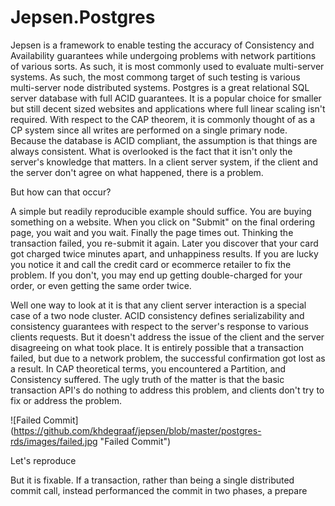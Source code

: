 # Jepsen.Postgres

Jepsen is a framework to enable testing the accuracy of Consistency and Availability guarantees while undergoing
problems with network partitions of various sorts.  As such, it is most commonly used to evaluate multi-server
systems.  As such, the most commong target of such testing is various multi-server node distributed systems.
Postgres is a great relational SQL server database with full ACID guarantees.  It is a popular choice for smaller
but still decent sized websites and applications where full linear scaling isn't required.  With respect to
the CAP theorem, it is commonly thought of as a CP system since all writes are performed on a single primary
node.  Because the database is ACID compliant, the assumption is that things are always consistent.  What is
overlooked is the fact that it isn't only the server's knowledge that matters.  In a client server system, if
the client and the server don't agree on what happened, there is a problem.

But how can that occur?

A simple but readily reproducible example should suffice.  You are buying something on a website.
When you click on "Submit" on the final ordering page, you wait and you wait.  Finally the page times
out.  Thinking the transaction failed, you re-submit it again.  Later you discover that your card got 
charged twice minutes apart, and unhappiness results.  If you are lucky you notice it and call the credit
card or ecommerce retailer to fix the problem.  If you don't, you may end up getting double-charged for
your order, or even getting the same order twice.  

Well one way to look at it is that any client server interaction is a special case of a two node
cluster.  ACID consistency defines serializability and consistency guarantees with respect to the
server's response to various clients requests.  But it doesn't address the issue of the client and
the server disagreeing on what took place.  It is entirely possible that a transaction failed, but due
to a network problem, the successful confirmation got lost as a result.
In CAP theoretical terms, you encountered a Partition, and Consistency suffered.  The ugly truth of the matter
is that the basic transaction API's do nothing to address this problem, and clients don't try to fix or
address the problem.
 
![Failed Commit] (https://github.com/khdegraaf/jepsen/blob/master/postgres-rds/images/failed.jpg "Failed Commit")
 
Let's reproduce  

But it is fixable.  If a transaction, rather than being a single distributed commit call, instead
performanced the commit in two phases, a prepare

## 
